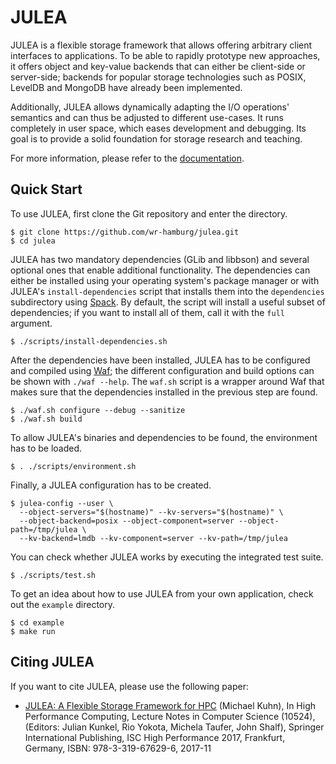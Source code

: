 # JULEA

JULEA is a flexible storage framework that allows offering arbitrary client interfaces to applications.
To be able to rapidly prototype new approaches, it offers object and key-value backends that can either be client-side or server-side;
backends for popular storage technologies such as POSIX, LevelDB and MongoDB have already been implemented.

Additionally, JULEA allows dynamically adapting the I/O operations' semantics and can thus be adjusted to different use-cases.
It runs completely in user space, which eases development and debugging.
Its goal is to provide a solid foundation for storage research and teaching.

For more information, please refer to the [documentation](doc/README.md).

## Quick Start

To use JULEA, first clone the Git repository and enter the directory.

```console
$ git clone https://github.com/wr-hamburg/julea.git
$ cd julea
```

JULEA has two mandatory dependencies (GLib and libbson) and several optional ones that enable additional functionality.
The dependencies can either be installed using your operating system's package manager or with JULEA's `install-dependencies` script that installs them into the `dependencies` subdirectory using [Spack](https://spack.io/).
By default, the script will install a useful subset of dependencies;
if you want to install all of them, call it with the `full` argument.

```console
$ ./scripts/install-dependencies.sh
```

After the dependencies have been installed, JULEA has to be configured and compiled using [Waf](https://waf.io/);
the different configuration and build options can be shown with `./waf --help`.
The `waf.sh` script is a wrapper around Waf that makes sure that the dependencies installed in the previous step are found.

```console
$ ./waf.sh configure --debug --sanitize
$ ./waf.sh build
```

To allow JULEA's binaries and dependencies to be found, the environment has to be loaded.

```console
$ . ./scripts/environment.sh
```

Finally, a JULEA configuration has to be created.

```console
$ julea-config --user \
  --object-servers="$(hostname)" --kv-servers="$(hostname)" \
  --object-backend=posix --object-component=server --object-path=/tmp/julea \
  --kv-backend=lmdb --kv-component=server --kv-path=/tmp/julea
```

You can check whether JULEA works by executing the integrated test suite.

```console
$ ./scripts/test.sh
```

To get an idea about how to use JULEA from your own application, check out the `example` directory.

```console
$ cd example
$ make run
```

## Citing JULEA

If you want to cite JULEA, please use the following paper:

- [JULEA: A Flexible Storage Framework for HPC](https://link.springer.com/chapter/10.1007/978-3-319-67630-2_51) (Michael Kuhn), In High Performance Computing, Lecture Notes in Computer Science (10524), (Editors: Julian Kunkel, Rio Yokota, Michela Taufer, John Shalf), Springer International Publishing, ISC High Performance 2017, Frankfurt, Germany, ISBN: 978-3-319-67629-6, 2017-11
